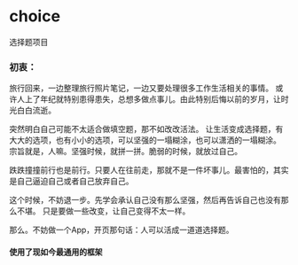 # choice
选择题项目
### 初衷：
旅行回来，一边整理旅行照片笔记，一边又要处理很多工作生活相关的事情。
或许人上了年纪就特别患得患失，总想多做点事儿。由此特别后悔以前的岁月，让时光白白流逝。

突然明白自己可能不太适合做填空题，那不如改改活法。
让生活变成选择题，有大大的选项，也有小小的选项，可以坚强的一塌糊涂，也可以潇洒的一塌糊涂。
宗旨就是，人嘛。坚强时候，就拼一拼。脆弱的时候，就放过自己。

跌跌撞撞前行也是前行。只要人在往前走，那就不是一件坏事儿。最害怕的，其实是自己逼迫自己或者自己放弃自己。

这个时候，不妨退一步。先学会承认自己没有那么坚强，然后再告诉自己也没有那么不堪。
只是要做一些改变，让自己变得不太一样。

那么。不妨做一个App，开页那句话：人可以活成一道道选择题。

#### 使用了现如今最通用的框架